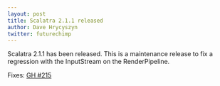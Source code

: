 ```yaml
---
layout: post
title: Scalatra 2.1.1 released
author: Dave Hrycyszyn
twitter: futurechimp
---
```


Scalatra 2.1.1 has been released. This is a maintenance release to fix a
regression with the InputStream on the RenderPipeline.

Fixes: [GH #215](https://github.com/scalatra/scalatra/issues/215)
